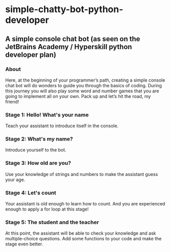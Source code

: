 # simple-chatty-bot-python-developer
## A simple console chat bot (as seen on the JetBrains Academy / Hyperskill python developer plan)

### About
Here, at the beginning of your programmer’s path, creating a simple console chat bot 
will do wonders to guide you through the basics of coding. During this journey 
you will also play some word and number games that you are going to implement all on your own. 
Pack up and let’s hit the road, my friend!

### Stage 1: Hello! What's your name
Teach your assistant to introduce itself in the console.

### Stage 2: What's my name?
Introduce yourself to the bot.

### Stage 3: How old are you?
Use your knowledge of strings and numbers to make the assistant guess your age.

### Stage 4: Let's count
Your assistant is old enough to learn how to count. 
And you are experienced enough to apply a for loop at this stage!

### Stage 5: The student and the teacher
At this point, the assistant will be able to check your knowledge and ask multiple-choice questions. 
Add some functions to your code and make the stage even better.
